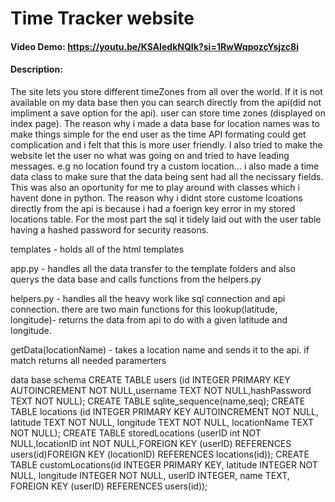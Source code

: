 # Time Tracker website
#### Video Demo:  <https://youtu.be/KSAIedkNQIk?si=1RwWqpozcYsjzc8i>
#### Description:
The site lets you store different timeZones from all over the world. If it is not available on my data base then you can search directly from the api(did not impliment a save option for the api). user can store time zones (displayed on index page). The reason why i made a data base for location names was to make things simple for the end user as the time API formating could get complication and i felt that this is more user friendly. I also tried to make the website let the user no what was going on and tried to have leading messages. e.g no location found try a custom location... i also made a time data class to make sure that the data being sent had all the necissary fields. This was also an oportunity for me to play around with classes which i havent done in python. The reason why i didnt store custome lcoations directly from the api is because i had a foerign key error in my stored locations table. For the most part the sql it tidely laid out with the user table having a hashed password for security reasons.

templates - holds all of the html templates

app.py - handles all the data transfer to the template folders and also querys the data base and calls functions from the helpers.py

helpers.py - handles all the heavy work like sql connection and api connection. there are two main functions for this
lookup(latitude, longitude)- returns the data from api to do with a given latitude and longitude.

getData(locationName) - takes a location name and sends it to the api. if match returns all needed paramerters


data base schema
CREATE TABLE users (id INTEGER PRIMARY KEY AUTOINCREMENT NOT NULL,username TEXT NOT NULL,hashPassword TEXT NOT NULL);
CREATE TABLE sqlite_sequence(name,seq);
CREATE TABLE locations (id INTEGER PRIMARY KEY AUTOINCREMENT NOT NULL, latitude TEXT NOT NULL, longitude TEXT NOT NULL, locationName TEXT NOT NULL);
CREATE TABLE storedLocations (userID int NOT NULL,locationID int NOT NULL,FOREIGN KEY (userID) REFERENCES users(id)FOREIGN KEY (locationID) REFERENCES locations(id));
CREATE TABLE customLocations(id INTEGER PRIMARY KEY, latitude INTEGER NOT NULL, longitude INTEGER NOT NULL, userID INTEGER, name TEXT, FOREIGN KEY (userID) REFERENCES users(id));


